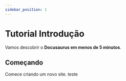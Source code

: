 ```yaml
---
sidebar_position: 1
---
```


# Tutorial Introdução

Vamos descobrir o **Docusaurus em menos de 5 minutos**.

## Começando

Comece criando um novo site.
teste